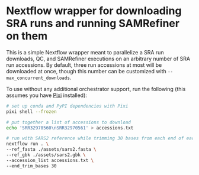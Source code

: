# Nextflow wrapper for downloading SRA runs and running SAMRefiner on them

This is a simple Nextflow wrapper meant to parallelize a SRA run downloads, QC, and SAMRefiner executions on an arbitrary number of SRA run accessions. By default, three run accessions at most will be downloaded at once, though this number can be customized with `--max_concurrent_downloads`.

To use without any additional orchestrator support, run the following (this assumes you have [Pixi]() installed):

```bash
# set up conda and PyPI dependencies with Pixi
pixi shell --frozen

# put together a list of accessions to download
echo 'SRR32970560\nSRR32970561' > accessions.txt

# run with SARS2 reference while trimming 30 bases from each end of each read
nextflow run . \
--ref_fasta ./assets/sars2.fasta \
--ref_gbk ./assets/sars2.gbk \
--accession_list accessions.txt \
--end_trim_bases 30
```

